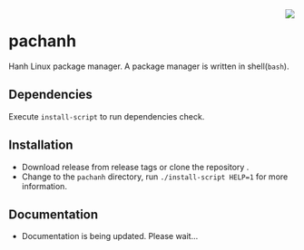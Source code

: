 <img src="https://avatars.githubusercontent.com/u/92290272?s=100&v=4" align=right>

# pachanh
Hanh Linux package manager. A package manager is written in shell(`bash`).

## Dependencies
Execute `install-script` to run dependencies check.

## Installation
- Download release from release tags or clone the repository . 
- Change to the `pachanh` directory, run `./install-script HELP=1` for more information.

## Documentation 
- Documentation is being updated. Please wait... 
